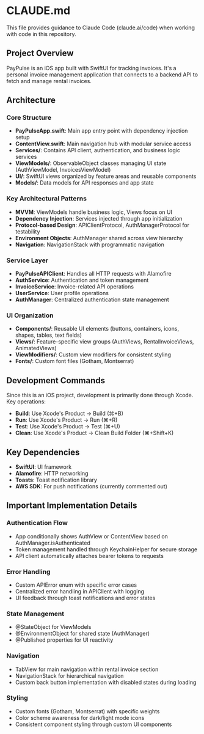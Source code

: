 # CLAUDE.md

This file provides guidance to Claude Code (claude.ai/code) when working with code in this repository.

## Project Overview

PayPulse is an iOS app built with SwiftUI for tracking invoices. It's a personal invoice management application that connects to a backend API to fetch and manage rental invoices.

## Architecture

### Core Structure
- **PayPulseApp.swift**: Main app entry point with dependency injection setup
- **ContentView.swift**: Main navigation hub with modular service access
- **Services/**: Contains API client, authentication, and business logic services
- **ViewModels/**: ObservableObject classes managing UI state (AuthViewModel, InvoicesViewModel)
- **UI/**: SwiftUI views organized by feature areas and reusable components
- **Models/**: Data models for API responses and app state

### Key Architectural Patterns
- **MVVM**: ViewModels handle business logic, Views focus on UI
- **Dependency Injection**: Services injected through app initialization
- **Protocol-based Design**: APIClientProtocol, AuthManagerProtocol for testability
- **Environment Objects**: AuthManager shared across view hierarchy
- **Navigation**: NavigationStack with programmatic navigation

### Service Layer
- **PayPulseAPIClient**: Handles all HTTP requests with Alamofire
- **AuthService**: Authentication and token management
- **InvoiceService**: Invoice-related API operations
- **UserService**: User profile operations
- **AuthManager**: Centralized authentication state management

### UI Organization
- **Components/**: Reusable UI elements (buttons, containers, icons, shapes, tables, text fields)
- **Views/**: Feature-specific view groups (AuthViews, RentalInvoiceViews, AnimatedViews)
- **ViewModifiers/**: Custom view modifiers for consistent styling
- **Fonts/**: Custom font files (Gotham, Montserrat)

## Development Commands

Since this is an iOS project, development is primarily done through Xcode. Key operations:

- **Build**: Use Xcode's Product → Build (⌘+B)
- **Run**: Use Xcode's Product → Run (⌘+R) 
- **Test**: Use Xcode's Product → Test (⌘+U)
- **Clean**: Use Xcode's Product → Clean Build Folder (⌘+Shift+K)

## Key Dependencies

- **SwiftUI**: UI framework
- **Alamofire**: HTTP networking
- **Toasts**: Toast notification library
- **AWS SDK**: For push notifications (currently commented out)

## Important Implementation Details

### Authentication Flow
- App conditionally shows AuthView or ContentView based on AuthManager.isAuthenticated
- Token management handled through KeychainHelper for secure storage
- API client automatically attaches bearer tokens to requests

### Error Handling
- Custom APIError enum with specific error cases
- Centralized error handling in APIClient with logging
- UI feedback through toast notifications and error states

### State Management
- @StateObject for ViewModels
- @EnvironmentObject for shared state (AuthManager)
- @Published properties for UI reactivity

### Navigation
- TabView for main navigation within rental invoice section
- NavigationStack for hierarchical navigation
- Custom back button implementation with disabled states during loading

### Styling
- Custom fonts (Gotham, Montserrat) with specific weights
- Color scheme awareness for dark/light mode icons
- Consistent component styling through custom UI components